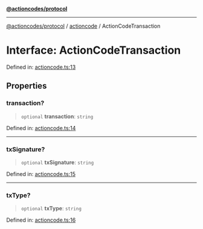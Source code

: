 [**@actioncodes/protocol**](../../README.md)

***

[@actioncodes/protocol](../../modules.md) / [actioncode](../README.md) / ActionCodeTransaction

# Interface: ActionCodeTransaction

Defined in: [actioncode.ts:13](https://github.com/otaprotocol/actioncodes/blob/8a4aa3018c6ed7e0af5268c1fef98a56ef85fed1/src/actioncode.ts#L13)

## Properties

### transaction?

> `optional` **transaction**: `string`

Defined in: [actioncode.ts:14](https://github.com/otaprotocol/actioncodes/blob/8a4aa3018c6ed7e0af5268c1fef98a56ef85fed1/src/actioncode.ts#L14)

***

### txSignature?

> `optional` **txSignature**: `string`

Defined in: [actioncode.ts:15](https://github.com/otaprotocol/actioncodes/blob/8a4aa3018c6ed7e0af5268c1fef98a56ef85fed1/src/actioncode.ts#L15)

***

### txType?

> `optional` **txType**: `string`

Defined in: [actioncode.ts:16](https://github.com/otaprotocol/actioncodes/blob/8a4aa3018c6ed7e0af5268c1fef98a56ef85fed1/src/actioncode.ts#L16)
